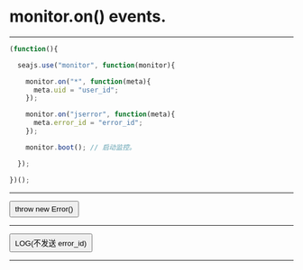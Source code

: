 # monitor.on() events.

---

<style>
button{
  padding: 5px 8px;
  cursor:pointer;
}
</style>

<script type="text/javascript" src="../src/seer.js"></script>


````javascript
(function(){

  seajs.use("monitor", function(monitor){

    monitor.on("*", function(meta){
      meta.uid = "user_id";
    });

    monitor.on("jserror", function(meta){
      meta.error_id = "error_id";
    });

    monitor.boot(); // 启动监控。

  });

})();
````

----


<button type="button" id="btn-ex1">throw new Error()</button>

----

<button type="button" id="btn-log">LOG(不发送 error_id)</button>


----

<script type="text/javascript">

seajs.use(["jquery", "monitor"], function($, monitor){
  $("#btn-ex1").click(function(clickEx1){
    throw new Error("throw new error message.");
  });
  $("#btn-ex2").click(function(clickEx2){
    monitor.error(new Error("log new error message."));
  });
  $("#btn-ex3").click(function(clickEx3){
    function a2(a2,a21,a22){
    try{
      notDefined();
    }catch(ex){
      monitor.error(ex);
    }
    }
    function a1(a1){
        a2(2);
    }
    a1(1);
  });
  $("#btn-log").click(function(clickEx2){
    monitor.log("seed");
  });
});
</script>
